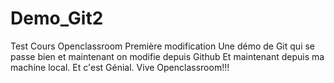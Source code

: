 # Demo_Git2
Test Cours Openclassroom
Première modification
Une démo de Git qui se passe bien et maintenant on  modifie depuis Github
Et maintenant depuis ma machine local.
Et c'est Génial.
Vive Openclassroom!!!
